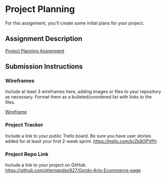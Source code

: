 # Project Planning
For this assignment, you'll create some initial plans for your project.

## Assignment Description
[Project Planning Assignment](https://education.launchcode.org/liftoff/modules/assignments/project-planning)

## Submission Instructions

### Wireframes

Include at least 3 wireframes here, adding images or files to your repository as necessary. Format them as a bulleted/unordered list with links to the files.

[Wireframe](/downloads/wireframe.jpg)
### Project Tracker

Include a link to your public Trello board. Be sure you have user stories added for at least your first 2-week sprint.
https://trello.com/b/Zk8OPVPh
### Project Repo Link

Include a link to your project on GitHub.
https://github.com/qhernandez927/Gordo-Arts-Ecommerce-page

